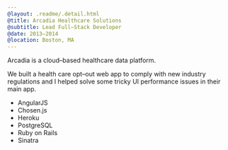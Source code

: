 ```yaml
---
@layout: .readme/.detail.html
@title: Arcadia Healthcare Solutions
@subtitle: Lead Full–Stack Developer
@date: 2013–2014
@location: Boston, MA
---
```

Arcadia is a cloud–based healthcare data platform.

We built a health care opt–out web app to comply with new industry regulations
and I helped solve some tricky UI performance issues in their main app.

- AngularJS
- Chosen.js
- Heroku
- PostgreSQL
- Ruby on Rails
- Sinatra
